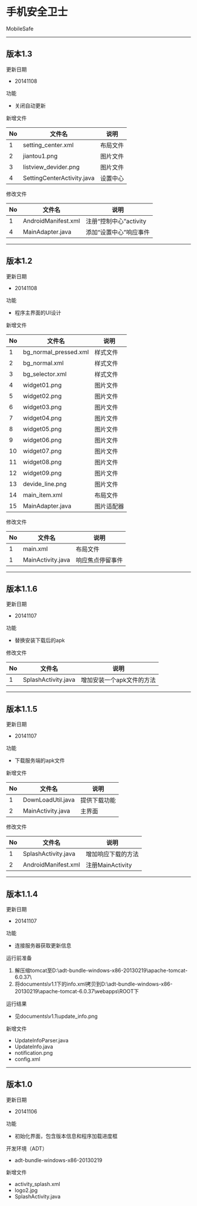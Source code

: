 手机安全卫士
==========

MobileSafe

----------

## 版本1.3 ##

更新日期

- 20141108

功能

- 关闭自动更新

新增文件

No  |文件名  | 说明
--- |------------- | -------------
1  |setting_center.xml| 布局文件
2  |jiantou1.png  | 图片文件
3  |listview_devider.png | 图片文件
4  |SettingCenterActivity.java | 设置中心


修改文件

No  |文件名  | 说明
--- |------------- | -------------
1  |AndroidManifest.xml | 注册“控制中心”activity
4  |MainAdapter.java | 添加“设置中心”响应事件
----------

## 版本1.2 ##

更新日期

- 20141108

功能

- 程序主界面的UI设计

新增文件

No  |文件名  | 说明
--- |------------- | -------------
1  |bg_normal_pressed.xml| 样式文件
2  |bg_normal.xml  | 样式文件
3  |bg_selector.xml | 样式文件
4  |widget01.png | 图片文件
5  |widget02.png | 图片文件
6  |widget03.png | 图片文件
7  |widget04.png | 图片文件
8  |widget05.png | 图片文件
9  |widget06.png | 图片文件
10  |widget07.png | 图片文件
11  |widget08.png | 图片文件
12  |widget09.png | 图片文件
13  |devide_line.png | 图片文件
14  |main_item.xml | 布局文件
15  |MainAdapter.java | 图片适配器


修改文件

No  |文件名  | 说明
--- |------------- | -------------
1  |main.xml | 布局文件
1  |MainActivity.java  | 响应焦点停留事件

----------

## 版本1.1.6 ##

更新日期

- 20141107

功能

- 替换安装下载后的apk


修改文件

No  |文件名  | 说明
--- |------------- | -------------
1  |SplashActivity.java  | 增加安装一个apk文件的方法

----------

## 版本1.1.5 ##

更新日期

- 20141107

功能

- 下载服务端的apk文件

新增文件

No  |文件名  | 说明
--- |------------- | -------------
1  |DownLoadUtil.java  | 提供下载功能
2  |MainActivity.java  | 主界面

修改文件

No  |文件名  | 说明
--- |------------- | -------------
1  |SplashActivity.java  | 增加响应下载的方法
2  |AndroidManifest.xml  | 注册MainActivity

----------
## 版本1.1.4 ##

更新日期

- 20141107

功能

- 连接服务器获取更新信息

运行前准备

1. 解压缩tomcat至D:\adt-bundle-windows-x86-20130219\apache-tomcat-6.0.37\
2. 将documents\v1.1下的info.xml拷贝到D:\adt-bundle-windows-x86-20130219\apache-tomcat-6.0.37\webapps\ROOT下

运行结果

- 见documents\v1.1\update_info.png

新增文件

- UpdateInfoParser.java
- UpdateInfo.java
- notification.png
- config.xml

----------
## 版本1.0 ##

更新日期

- 20141106

功能

- 初始化界面，包含版本信息和程序加载进度框

开发环境（ADT）

- adt-bundle-windows-x86-20130219

新增文件

- activity_splash.xml
- logo2.jpg
- SplashActivity.java